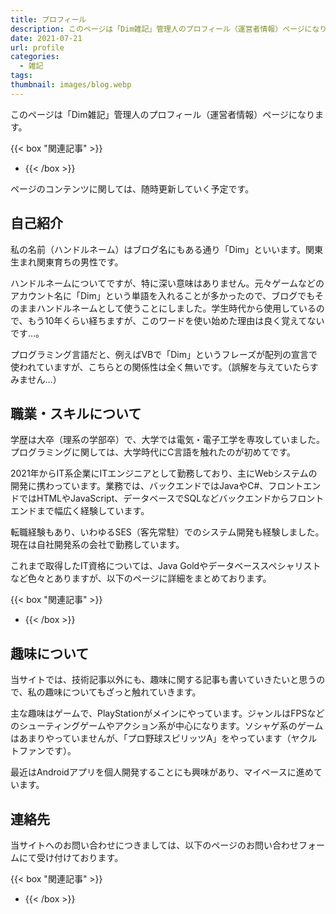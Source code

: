```yaml
---
title: プロフィール
description: このページは「Dim雑記」管理人のプロフィール（運営者情報）ページになります。
date: 2021-07-21
url: profile
categories:
  - 雑記
tags: 
thumbnail: images/blog.webp
---
```


このページは「Dim雑記」管理人のプロフィール（運営者情報）ページになります。

<!--more-->

{{< box "関連記事" >}}
* [](about)
{{< /box >}}

ページのコンテンツに関しては、随時更新していく予定です。

## 自己紹介

私の名前（ハンドルネーム）はブログ名にもある通り「Dim」といいます。関東生まれ関東育ちの男性です。

ハンドルネームについてですが、特に深い意味はありません。元々ゲームなどのアカウント名に「Dim」という単語を入れることが多かったので、ブログでもそのままハンドルネームとして使うことにしました。学生時代から使用しているので、もう10年くらい経ちますが、このワードを使い始めた理由は良く覚えてないです…。

プログラミング言語だと、例えばVBで「Dim」というフレーズが配列の宣言で使われていますが、こちらとの関係性は全く無いです。（誤解を与えていたらすみません…）

## 職業・スキルについて

学歴は大卒（理系の学部卒）で、大学では電気・電子工学を専攻していました。プログラミングに関しては、大学時代にC言語を触れたのが初めてです。

2021年からIT系企業にITエンジニアとして勤務しており、主にWebシステムの開発に携わっています。業務では、バックエンドではJavaやC#、フロントエンドではHTMLやJavaScript、データベースでSQLなどバックエンドからフロントエンドまで幅広く経験しています。

転職経験もあり、いわゆるSES（客先常駐）でのシステム開発も経験しました。現在は自社開発系の会社で勤務しています。

これまで取得したIT資格については、Java Goldやデータベーススペシャリストなど色々とありますが、以下のページに詳細をまとめております。

{{< box "関連記事" >}}
* [](it-qualification)
{{< /box >}}

## 趣味について

当サイトでは、技術記事以外にも、趣味に関する記事も書いていきたいと思うので、私の趣味についてもざっと触れていきます。

主な趣味はゲームで、PlayStationがメインにやっています。ジャンルはFPSなどのシューティングゲームやアクション系が中心になります。ソシャゲ系のゲームはあまりやっていませんが、「プロ野球スピリッツA」をやっています（ヤクルトファンです）。

最近はAndroidアプリを個人開発することにも興味があり、マイペースに進めています。

## 連絡先

当サイトへのお問い合わせにつきましては、以下のページのお問い合わせフォームにて受け付けております。

{{< box "関連記事" >}}
* [](contact)
{{< /box >}}